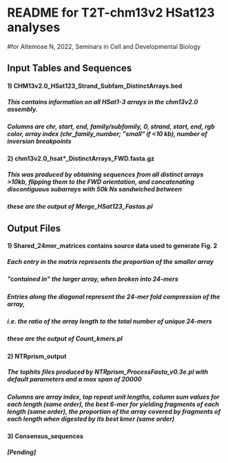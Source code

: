 # README for T2T-chm13v2 HSat123 analyses
#for Altemose N, 2022, Seminars in Cell and Developmental Biology


## Input Tables and Sequences
#### 1) CHM13v2.0_HSat123_Strand_Subfam_DistinctArrays.bed
##### This contains information on all HSat1-3 arrays in the chm13v2.0 assembly.
##### Columns are chr, start, end, family/subfamily, 0, strand, start, end, rgb color, array index (chr_family_number; "small" if <10 kb), number of inversion breakpoints
#### 2) chm13v2.0_hsat*_DistinctArrays_FWD.fasta.gz
##### This was produced by obtaining sequences from all distinct arrays >10kb, flipping them to the FWD orientation, and concatenating discontiguous subarrays with 50k Ns sandwiched between
##### these are the output of Merge_HSat123_Fastas.pl


## Output Files
#### 1) Shared_24mer_matrices contains source data used to generate Fig. 2
##### Each entry in the matrix represents the proportion of the smaller array 
##### "contained in" the larger array, when broken into 24-mers
##### Entries along the diagonal represent the 24-mer fold compression of the array, 
##### i.e. the ratio of the array length to the total number of unique 24-mers
##### these are the output of Count_kmers.pl
#### 2) NTRprism_output
##### The tophits files produced by NTRprism_ProcessFasta_v0.3e.pl with default parameters and a max span of 20000
##### Columns are array index, top repeat unit lengths, column sum values for each length (same order), the best 6-mer for yielding fragments of each length (same order), the proportion of the array covered by fragments of each length when digested by its best kmer (same order)
#### 3) Consensus_sequences
##### [Pending]

